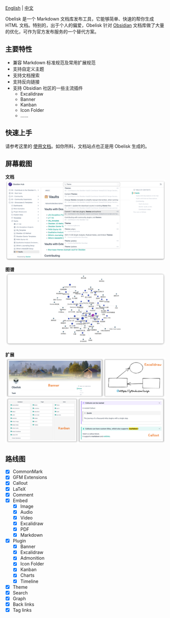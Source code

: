 [English](https://github.com/cuigh/obelisk) | [中文](https://github.com/cuigh/obelisk/blob/master/README_zh.md)

Obelisk 是一个 Markdown 文档库发布工具，它能够简单、快速的帮你生成 HTML 文档。特别的，出于个人的偏爱，Obelisk 针对 [Obsidian](https://obsidian.md) 文档库做了大量的优化，可作为官方发布服务的一个替代方案。

## 主要特性

- 兼容 Markdown 标准规范及常用扩展规范
- 支持自定义主题
- 支持文档搜索
- 支持反向链接
- 支持 Obsidian 社区的一些主流插件
	- Excalidraw
	- Banner
	- Kanban
	- Icon Folder
	- ……

## 快速上手

请参考这里的 [使用文档](https://cuigh.com/obelisk)。如你所料，文档站点也正是用 Obelisk 生成的。

## 屏幕截图

**文档**
![Document](docs/assets/document.png)

**图谱**
![Graph](docs/assets/graph.png)

**扩展**
![Extensions](docs/assets/extension.png)

## 路线图

- [x] CommonMark
- [x] GFM Extensions
- [x] Callout
- [x] LaTeX
- [x] Comment
- [x] Embed
	- [x] Image
	- [x] Audio
	- [x] Video
	- [x] Excalidraw
	- [x] PDF
	- [x] Markdown
- [x] Plugin
	- [x] Banner
	- [x] Excalidraw
	- [x] Admonition
	- [x] Icon Folder
	- [x] Kanban
	- [x] Charts
	- [x] Timeline
- [x] Theme
- [x] Search
- [x] Graph
- [x] Back links
- [x] Tag links
